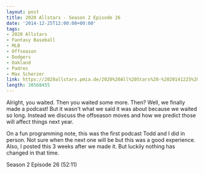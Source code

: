 ```yaml
---
layout: post
title: 2020 Allstars - Season 2 Episode 26
date: '2014-12-25T12:00:00+00:00'
tags:
- 2020 Allstars
- Fantasy Baseball
- MLB
- Offseason
- Dodgers
- Oakland
- Padres
- Max Scherzer
link: https://2020allstars.pmia.de/2020%20All%20Stars%20-%2020141225%20-%20Season%202%20Episode%2026%20%2841%29%20-%20Final.mp3
length: 38568455
---
```

Alright, you waited.  Then you waited some more.  Then?  Well, we finally made a podcast!  But it wasn't what we said it was about because we waited so long.  Instead we discuss the offseason moves and how we predict those will affect things next year.

On a fun programming note, this was the first podcast Todd and I did in person.  Not sure when the next one will be but this was a good experience.  Also, I posted this 3 weeks after we made it.  But luckily nothing has changed in that time.

Season 2 Episode 26 (52:11)
